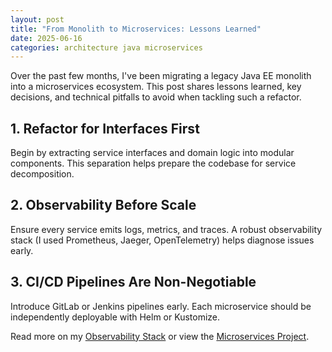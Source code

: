 ```yaml
---
layout: post
title: "From Monolith to Microservices: Lessons Learned"
date: 2025-06-16
categories: architecture java microservices
---
```


<p>Over the past few months, I've been migrating a legacy Java EE monolith into a microservices ecosystem. This post shares lessons learned, key decisions, and technical pitfalls to avoid when tackling such a refactor.</p>

<h2>1. Refactor for Interfaces First</h2>
<p>Begin by extracting service interfaces and domain logic into modular components. This separation helps prepare the codebase for service decomposition.</p>

<h2>2. Observability Before Scale</h2>
<p>Ensure every service emits logs, metrics, and traces. A robust observability stack (I used Prometheus, Jaeger, OpenTelemetry) helps diagnose issues early.</p>

<h2>3. CI/CD Pipelines Are Non-Negotiable</h2>
<p>Introduce GitLab or Jenkins pipelines early. Each microservice should be independently deployable with Helm or Kustomize.</p>

<p>Read more on my <a href="/observability.html">Observability Stack</a> or view the <a href="/microservices.html">Microservices Project</a>.</p>
